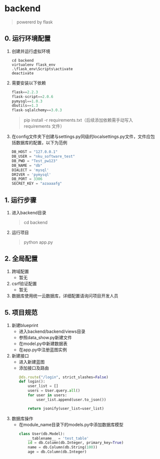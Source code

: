 # backend

> powererd by flask

## 0. 运行环境配置

1. 创建并运行虚拟环境

   ```shell
   cd backend
   virtualenv flask_env
   .\flask_env\Scripts\activate
   deactivate
   ```
2. 需要安装以下依赖

   ```python
   flask==2.2.3
   flask-script==2.0.6
   pymysql==1.0.3
   dbutils==1.3
   flask-sqlalchemy==3.0.3
   ```

   > pip install -r requirements.txt（后续添加依赖需手动写入 requirements 文件）
   >
3. 在config文件夹下创建与settings.py同级的localsettings.py文件，文件应包括数据库的配置，以下为范例

   ```python
   DB_HOST = "127.0.0.1"
   DB_USER = "nku_software_test"
   DB_PWD = "Test_pw123"
   DB_NAME = "db"
   DIALECT = 'mysql'
   DRIVER = 'pymysql'
   DB_PORT = 3306
   SECRET_KEY = "azaaaafg"
   ```

## 1. 运行步骤

1. 进入backend目录
   > cd backend
   >
2. 运行项目
   > python app.py
   >

## 2. 全局配置

1. 跨域配置
   - 暂无
2. csrf验证配置
   - 暂无
3. 数据库使用统一云数据库，详细配置请询问项目开发人员

## 5. 项目规范

1. 新建blueprint
   - 进入backend/backend/views目录
   - 参照data_show.py新建文件
   - 在model.py中新建数据表
   - 在app.py中注册蓝图实例
2. 新建接口
   - 进入新建蓝图
   - 添加接口及路由
     ```python
     @ds.route("/login", strict_slashes=False)
     def login():
         user_list = []
         users = User.query.all()
         for user in users:
             user_list.append(user.to_json())

         return jsonify(user_list=user_list)
     ```
3. 数据库操作
   - 在module_name目录下的models.py中添加数据库模型
     ```python
     class User(db.Model):
         __tablename__ = 'test_table'
         id = db.Column(db.Integer, primary_key=True)
         name = db.Column(db.String(100))
         age = db.Column(db.Integer)
     ```
